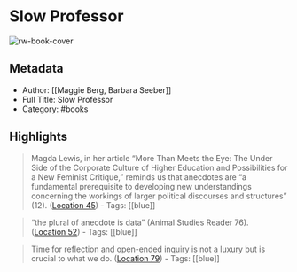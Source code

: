# Slow Professor

![rw-book-cover](https://images-na.ssl-images-amazon.com/images/I/41UARWbEGpL._SL200_.jpg)

## Metadata
- Author: [[Maggie Berg, Barbara Seeber]]
- Full Title: Slow Professor
- Category: #books

## Highlights

> Magda Lewis, in her article “More Than Meets the Eye: The Under Side of the Corporate Culture of Higher Education and Possibilities for a New Feminist Critique,” reminds us that anecdotes are “a fundamental prerequisite to developing new understandings concerning the workings of larger political discourses and structures” (12). ([Location 45](https://readwise.io/to_kindle?action=open&asin=B01F2LOP1G&location=45))
    - Tags: [[blue]] 


> “the plural of anecdote is data” (Animal Studies Reader 76). ([Location 52](https://readwise.io/to_kindle?action=open&asin=B01F2LOP1G&location=52))
    - Tags: [[blue]] 


> Time for reflection and open-ended inquiry is not a luxury but is crucial to what we do. ([Location 79](https://readwise.io/to_kindle?action=open&asin=B01F2LOP1G&location=79))
    - Tags: [[blue]] 

